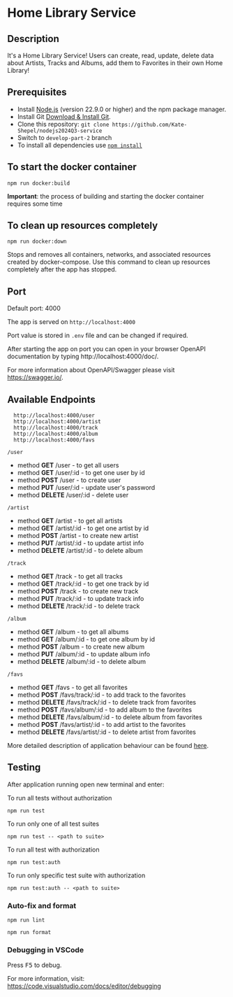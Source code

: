 # Home Library Service

## Description

It's a Home Library Service! Users can create, read, update, delete data about Artists, Tracks and Albums, add them to Favorites in their own Home Library!

## Prerequisites

- Install [Node.js](https://nodejs.org/en/download/package-manager) (version 22.9.0 or higher) and the npm package manager.
- Install Git [Download & Install Git](https://git-scm.com/downloads).
- Clone this repository: `git clone https://github.com/Kate-Shepel/nodejs2024Q3-service`
- Switch to `develop-part-2` branch
- To install all dependencies use [`npm install`](https://docs.npmjs.com/cli/install)


## To start the docker container

```
npm run docker:build
```
**Important**: the process of building and starting the docker container requires some time

## To clean up resources completely

```
npm run docker:down
```
Stops and removes all containers, networks, and associated resources created by docker-compose. Use this command to clean up resources completely after the app has stopped.

## Port

Default port: 4000

The app is served on `http://localhost:4000`

Port value is stored in `.env` file and can be changed if required.

After starting the app on port you can open
in your browser OpenAPI documentation by typing http://localhost:4000/doc/.

For more information about OpenAPI/Swagger please visit https://swagger.io/.

## Available Endpoints
```
  http://localhost:4000/user
  http://localhost:4000/artist
  http://localhost:4000/track
  http://localhost:4000/album
  http://localhost:4000/favs
```

 `/user`
  - method **GET** /user - to get all users
  - method **GET** /user/:id - to get one user by id
  - method **POST** /user - to create user
  - method **PUT** /user/:id - update user's password
  - method **DELETE** /user/:id - delete user

 `/artist`
  - method **GET** /artist - to get all artists
  - method **GET** /artist/:id - to get one artist by id
  - method **POST** /artist - to create new artist
  - method **PUT** /artist/:id - to update artist info
  - method **DELETE** /artist/:id - to delete album

 `/track`
  - method **GET** /track - to get all tracks
  - method **GET** /track/:id - to get one track by id
  - method **POST** /track - to create new track
  - method **PUT** /track/:id - to update track info
  - method **DELETE** /track/:id - to delete track

 `/album`
  - method **GET** /album - to get all albums
  - method **GET** /album/:id - to get one album by id
  - method **POST** /album - to create new album
  - method **PUT** /album/:id - to update album info
  - method **DELETE** /album/:id - to delete album

 `/favs`
  - method **GET** /favs - to get all favorites
  - method **POST** /favs/track/:id - to add track to the favorites
  - method **DELETE** /favs/track/:id - to delete track from favorites
  - method **POST** /favs/album/:id - to add album to the favorites
  - method **DELETE** /favs/album/:id - to delete album from favorites
  - method **POST** /favs/artist/:id - to add artist to the favorites
  - method **DELETE** /favs/artist/:id - to delete artist from favorites

More detailed description of application behaviour can be found [here](https://github.com/AlreadyBored/nodejs-assignments/blob/main/assignments/rest-service/assignment.md).

## Testing

After application running open new terminal and enter:

To run all tests without authorization

```
npm run test
```

To run only one of all test suites

```
npm run test -- <path to suite>
```

To run all test with authorization

```
npm run test:auth
```

To run only specific test suite with authorization

```
npm run test:auth -- <path to suite>
```

### Auto-fix and format

```
npm run lint
```

```
npm run format
```

### Debugging in VSCode

Press <kbd>F5</kbd> to debug.

For more information, visit: https://code.visualstudio.com/docs/editor/debugging
